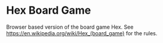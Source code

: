 # Hex Board Game

Browser based version of the board game Hex. See https://en.wikipedia.org/wiki/Hex_(board_game) for the rules.
